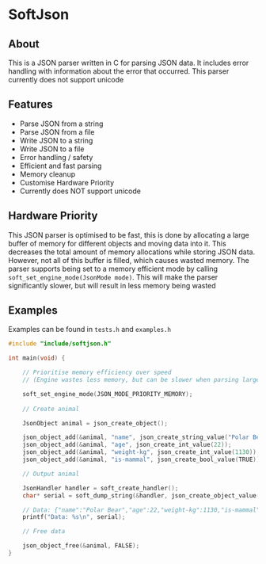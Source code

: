 # SoftJson

## About
This is a JSON parser written in C for parsing JSON data. It includes error handling with information about the error that occurred. This parser currently does not support unicode

## Features

- Parse JSON from a string
- Parse JSON from a file
- Write JSON to a string
- Write JSON to a file
- Error handling / safety
- Efficient and fast parsing
- Memory cleanup
- Customise Hardware Priority
- Currently does NOT support unicode

## Hardware Priority

This JSON parser is optimised to be fast, this is done by allocating a large buffer of memory for different objects and moving data into it. This decreases the total amount of memory allocations while storing JSON data. However, not all of this buffer is filled, which causes wasted memory. The parser supports being set to a memory efficient mode by calling `soft_set_engine_mode(JsonMode mode)`. This will make the parser significantly slower, but will result in less memory being wasted

## Examples

Examples can be found in `tests.h` and `examples.h`

```c
#include "include/softjson.h"

int main(void) {

	// Prioritise memory efficiency over speed
	// (Engine wastes less memory, but can be slower when parsing large data)

	soft_set_engine_mode(JSON_MODE_PRIORITY_MEMORY);
	
	// Create animal

	JsonObject animal = json_create_object();

	json_object_add(&animal, "name", json_create_string_value("Polar Bear"));
	json_object_add(&animal, "age", json_create_int_value(22));
	json_object_add(&animal, "weight-kg", json_create_int_value(1130));
	json_object_add(&animal, "is-mammal", json_create_bool_value(TRUE));

	// Output animal

	JsonHandler handler = soft_create_handler();
	char* serial = soft_dump_string(&handler, json_create_object_value(animal));

	// Data: {"name":"Polar Bear","age":22,"weight-kg":1130,"is-mammal":true}
	printf("Data: %s\n", serial);

	// Free data

	json_object_free(&animal, FALSE);
}
```

